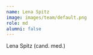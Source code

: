 ```yaml
---
name: Lena Spitz
image: images/team/default.png
role: md
alumni: false
---
```


Lena Spitz (cand. med.)